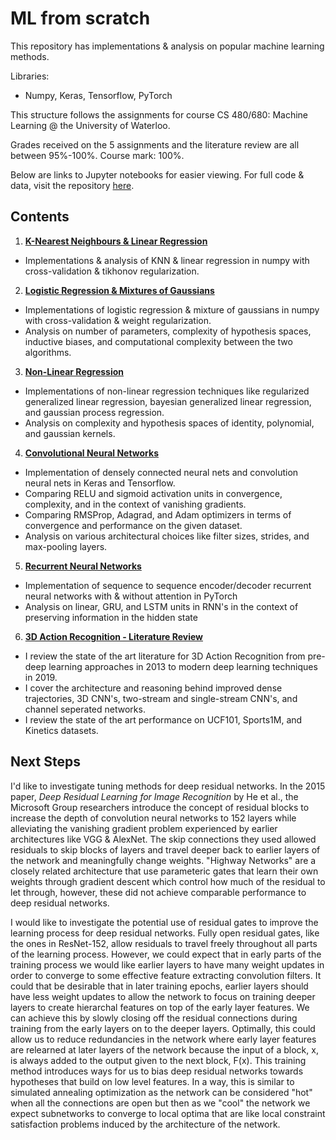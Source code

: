 # ML from scratch

This repository has implementations & analysis on popular machine learning methods.

Libraries:

* Numpy, Keras, Tensorflow, PyTorch

This structure follows the assignments for course CS 480/680: Machine Learning @ the University of Waterloo.

Grades received on the 5 assignments and the literature review are all between 95%-100%. Course mark: 100%.

Below are links to Jupyter notebooks for easier viewing. For full code & data, visit the repository [here](https://github.com/sharma0611/MLfromscratch).

## Contents

1) [**K-Nearest Neighbours & Linear Regression**](./1.%20K%20Nearest%20Neighbours%20&%20Linear%20Regression/KNN%20&%20Linear%20Regression.html)

* Implementations & analysis of KNN & linear regression in numpy with cross-validation & tikhonov regularization.

2) [**Logistic Regression & Mixtures of Gaussians**](./2.%20Logistic%20Regression%20&%20Mixture%20of%20Gaussians/Logistic%20Regression%20&%20Mixture%20of%20Gaussians.html)

* Implementations of logistic regression & mixture of gaussians in numpy with cross-validation & weight regularization.
* Analysis on number of parameters, complexity of hypothesis spaces, inductive biases, and computational complexity between the two algorithms.

3) [**Non-Linear Regression**](./3.%20Non-Linear%20Regression/Non-Linear%20Regression.html)

* Implementations of non-linear regression techniques like regularized generalized linear regression, bayesian generalized linear regression, and gaussian process regression. 
* Analysis on complexity and hypothesis spaces of identity, polynomial, and gaussian kernels.

4) [**Convolutional Neural Networks**](./4.%20Convolutional%20Neural%20Networks/Convolution%20Neural%20Networks.html)

* Implementation of densely connected neural nets and convolution neural nets in Keras and Tensorflow. 
* Comparing RELU and sigmoid activation units in convergence, complexity, and in the context of vanishing gradients.
* Comparing RMSProp, Adagrad, and Adam optimizers in terms of convergence and performance on the given dataset.
* Analysis on various architectural choices like filter sizes, strides, and max-pooling layers.

5) [**Recurrent Neural Networks**](./5.%20Recurrent%20Neural%20Networks/A5Q1A.ipynb)

* Implementation of sequence to sequence encoder/decoder recurrent neural networks with & without attention in PyTorch
* Analysis on linear, GRU, and LSTM units in RNN's in the context of preserving information in the hidden state

6) [**3D Action Recognition - Literature Review**](./3D%20Action%20Recognition%20Literature%20Review.pdf)

* I review the state of the art literature for 3D Action Recognition from pre-deep learning approaches in 2013 to modern deep learning techniques in 2019. 
* I cover the architecture and reasoning behind improved dense trajectories, 3D CNN's, two-stream and single-stream CNN's, and channel seperated networks.
* I review the state of the art performance on UCF101, Sports1M, and Kinetics datasets.


## Next Steps

I'd like to investigate tuning methods for deep residual networks. In the 2015 paper, *Deep Residual Learning for Image Recognition* by He et al., the Microsoft Group researchers introduce the concept of residual blocks to increase the depth of convolution neural networks to 152 layers while alleviating the vanishing gradient problem experienced by earlier architectures like VGG & AlexNet. The skip connections they used allowed residuals to skip blocks of layers and travel deeper back to earlier layers of the network and meaningfully change weights. "Highway Networks" are a closely related architecture that use parameteric gates that learn their own weights through gradient descent which control how much of the residual to let through, however, these did not achieve comparable performance to deep residual networks.

I would like to investigate the potential use of residual gates to improve the learning process for deep residual networks. Fully open residual gates, like the ones in ResNet-152, allow residuals to travel freely throughout all parts of the learning process. However, we could expect that in early parts of the training process we would like earlier layers to have many weight updates in order to converge to some effective feature extracting convolution filters. It could that be desirable that in later training epochs, earlier layers should have less weight updates to allow the network to focus on training deeper layers to create hierarchal features on top of the early layer features. We can achieve this by slowly closing off the residual connections during training from the early layers on to the deeper layers. Optimally, this could allow us to reduce redundancies in the network where early layer features are relearned at later layers of the network because the input of a block, x, is always added to the output given to the next block, F(x). This training method introduces ways for us to bias deep residual networks towards hypotheses that build on low level features. In a way, this is similar to simulated annealing optimization as the network can be considered "hot" when all the connections are open but then as we "cool" the network we expect subnetworks to converge to local optima that are like local constraint satisfaction problems induced by the architecture of the network.
